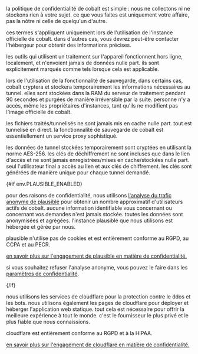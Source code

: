 <script lang="ts">
    import env from "$lib/env";
    import { t } from "$lib/i18n/translations";

    import SectionHeading from "$components/misc/SectionHeading.svelte";
</script>

<section id="general">
<SectionHeading
    title={$t("about.heading.general")}
    sectionId="general"
/>

la politique de confidentialité de cobalt est simple : nous ne collectons ni ne stockons rien à votre sujet. ce que vous faites est uniquement votre affaire, pas la nôtre ni celle de quelqu'un d'autre.

ces termes s'appliquent uniquement lors de l'utilisation de l'instance officielle de cobalt. dans d'autres cas, vous devrez peut-être contacter l'hébergeur pour obtenir des informations précises.
</section>

<section id="local">
<SectionHeading
    title={$t("about.heading.local")}
    sectionId="local"
/>

les outils qui utilisent un traitement sur l'appareil fonctionnent hors ligne, localement, et n'envoient jamais de données nulle part. ils sont explicitement marqués comme tels lorsque cela est applicable.
</section>

<section id="saving">
<SectionHeading
    title={$t("about.heading.saving")}
    sectionId="saving"
/>

lors de l'utilisation de la fonctionnalité de sauvegarde, dans certains cas, cobalt cryptera et stockera temporairement les informations nécessaires au tunnel. elles sont stockées dans la RAM du serveur de traitement pendant 90 secondes et purgées de manière irréversible par la suite. personne n'y a accès, même les propriétaires d'instances, tant qu'ils ne modifient pas l'image officielle de cobalt.

les fichiers traités/tunnelisés ne sont jamais mis en cache nulle part. tout est tunnelisé en direct. la fonctionnalité de sauvegarde de cobalt est essentiellement un service proxy sophistiqué.
</section>

<section id="encryption">
<SectionHeading
    title={$t("about.heading.encryption")}
    sectionId="encryption"
/>

les données de tunnel stockées temporairement sont cryptées en utilisant la norme AES-256. les clés de déchiffrement ne sont incluses que dans le lien d'accès et ne sont jamais enregistrées/mises en cache/stockées nulle part. seul l'utilisateur final a accès au lien et aux clés de chiffrement. les clés sont générées de manière unique pour chaque tunnel demandé.
</section>

{#if env.PLAUSIBLE_ENABLED}
<section id="plausible">
<SectionHeading
    title={$t("about.heading.plausible")}
    sectionId="plausible"
/>

pour des raisons de confidentialité, nous utilisons [l'analyse du trafic anonyme de plausible](https://plausible.io/) pour obtenir un nombre approximatif d'utilisateurs actifs de cobalt. aucune information identifiable vous concernant ou concernant vos demandes n'est jamais stockée. toutes les données sont anonymisées et agrégées. l'instance plausible que nous utilisons est hébergée et gérée par nous.

plausible n'utilise pas de cookies et est entièrement conforme au RGPD, au CCPA et au PECR.

[en savoir plus sur l'engagement de plausible en matière de confidentialité.](https://plausible.io/privacy-focused-web-analytics)

si vous souhaitez refuser l'analyse anonyme, vous pouvez le faire dans les <a href="/settings/privacy#analytics">paramètres de confidentialité</a>.
</section>
{/if}

<section id="cloudflare">
<SectionHeading
    title={$t("about.heading.cloudflare")}
    sectionId="cloudflare"
/>

nous utilisons les services de cloudflare pour la protection contre le ddos et les bots. nous utilisons également les pages de cloudflare pour déployer et héberger l'application web statique. tout cela est nécessaire pour offrir la meilleure expérience à tout le monde. c'est le fournisseur le plus privé et le plus fiable que nous connaissions.

cloudflare est entièrement conforme au RGPD et à la HIPAA.

[en savoir plus sur l'engagement de cloudflare en matière de confidentialité.](https://www.cloudflare.com/trust-hub/privacy-and-data-protection/)
</section>
